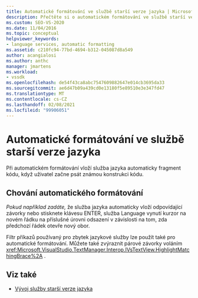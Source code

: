 ```yaml
---
title: Automatické formátování ve službě starší verze jazyka | Microsoft Docs
description: Přečtěte si o automatickém formátování ve službě starší verze jazyka, která automaticky vloží fragment kódu, když začnete psát známou konstrukci kódu.
ms.custom: SEO-VS-2020
ms.date: 11/04/2016
ms.topic: conceptual
helpviewer_keywords:
- language services, automatic formatting
ms.assetid: c210fc94-77bd-4694-b312-045087d8a549
author: acangialosi
ms.author: anthc
manager: jmartens
ms.workload:
- vssdk
ms.openlocfilehash: de54f43ca8abc7547609882647e014cb3695da33
ms.sourcegitcommit: ae6d47b09a439cd0e13180f5e89510e3e347fd47
ms.translationtype: MT
ms.contentlocale: cs-CZ
ms.lasthandoff: 02/08/2021
ms.locfileid: "99906051"
---
```

# <a name="automatic-formatting-in-a-legacy-language-service"></a>Automatické formátování ve službě starší verze jazyka
Při automatickém formátování vloží služba jazyka automaticky fragment kódu, když uživatel začne psát známou konstrukci kódu.

## <a name="automatic-formatting-behavior"></a>Chování automatického formátování
 *Pokud například zadáte,* že služba jazyka automaticky vloží odpovídající závorky nebo stisknete klávesu ENTER, služba Language vynutí kurzor na novém řádku na příslušné úrovni odsazení v závislosti na tom, zda předchozí řádek otevře nový obor.

 Filtr příkazů používaný pro zbytek jazykové služby lze použít také pro automatické formátování. Můžete také zvýraznit párové závorky voláním <xref:Microsoft.VisualStudio.TextManager.Interop.IVsTextView.HighlightMatchingBrace%2A> .

## <a name="see-also"></a>Viz také
- [Vývoj služby starší verze jazyka](../../extensibility/internals/developing-a-legacy-language-service.md)
